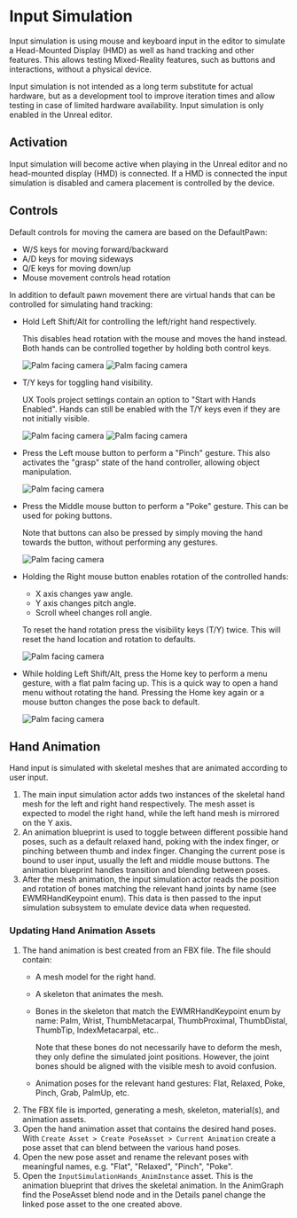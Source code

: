 # Input Simulation

Input simulation is using mouse and keyboard input in the editor to simulate a Head-Mounted Display (HMD) as well as
hand tracking and other features. This allows testing Mixed-Reality features, such as buttons and interactions, without
a physical device.

Input simulation is not intended as a long term substitute for actual hardware, but as a development tool to improve
iteration times and allow testing in case of limited hardware availability. Input simulation is only enabled in the
Unreal editor.

## Activation

Input simulation will become active when playing in the Unreal editor and no head-mounted display (HMD) is connected. If a HMD is connected the input simulation is disabled and camera placement is controlled by the device.

## Controls

Default controls for moving the camera are based on the DefaultPawn:
* W/S keys for moving forward/backward
* A/D keys for moving sideways
* Q/E keys for moving down/up
* Mouse movement controls head rotation

In addition to default pawn movement there are virtual hands that can be controlled for simulating hand tracking:
* Hold Left Shift/Alt for controlling the left/right hand respectively.

  This disables head rotation with the mouse and moves the hand instead. Both hands can be controlled together by holding both control keys.

  ![Palm facing camera](Images/InputSimulation/MoveLeftHand.png)
  ![Palm facing camera](Images/InputSimulation/MoveRightHand.png)
* T/Y keys for toggling hand visibility.

  UX Tools project settings contain an option to "Start with Hands Enabled". Hands can still be enabled with the T/Y keys even if they are not initially visible.

  ![Palm facing camera](Images/InputSimulation/HideLeftHand.png)
  ![Palm facing camera](Images/InputSimulation/HideRightHand.png)
* Press the Left mouse button to perform a "Pinch" gesture. This also activates the "grasp" state of the hand controller, allowing object manipulation.

  ![Palm facing camera](Images/InputSimulation/Pinch.png)
* Press the Middle mouse button to perform a "Poke" gesture. This can be used for poking buttons.

  Note that buttons can also be pressed by simply moving the hand towards the button, without performing any gestures.

  ![Palm facing camera](Images/InputSimulation/Poke.png)
* Holding the Right mouse button enables rotation of the controlled hands:
    * X axis changes yaw angle.
    * Y axis changes pitch angle.
    * Scroll wheel changes roll angle.

  To reset the hand rotation press the visibility keys (T/Y) twice. This will reset the hand location and rotation to defaults.

  ![Palm facing camera](Images/InputSimulation/RotateHand.png)
* While holding Left Shift/Alt, press the Home key to perform a menu gesture, with a flat palm facing up.
  This is a quick way to open a hand menu without rotating the hand. Pressing the Home key again or a mouse button changes the pose back to default.

  ![Palm facing camera](Images/InputSimulation/MenuHandPose.png)

## Hand Animation

Hand input is simulated with skeletal meshes that are animated according to user input.

1. The main input simulation actor adds two instances of the skeletal hand mesh for the left and right hand
  respectively. The mesh asset is expected to model the right hand, while the left hand mesh is mirrored on the Y axis.
1. An animation blueprint is used to toggle between different possible hand poses, such as a default relaxed hand, poking
  with the index finger, or pinching between thumb and index finger. Changing the current pose is bound to user input,
  usually the left and middle mouse buttons. The animation blueprint handles transition and blending between poses.
1. After the mesh animation, the input simulation actor reads the position and rotation of bones matching the relevant
  hand joints by name (see EWMRHandKeypoint enum). This data is then passed to the input simulation subsystem to emulate
  device data when requested.

### Updating Hand Animation Assets

1. The hand animation is best created from an FBX file. The file should contain:
   * A mesh model for the right hand.
   * A skeleton that animates the mesh.
   * Bones in the skeleton that match the EWMRHandKeypoint enum by name: Palm, Wrist, ThumbMetacarpal, ThumbProximal,
     ThumbDistal, ThumbTip, IndexMetacarpal, etc..

     Note that these bones do not necessarily have to deform the mesh, they only define the simulated joint positions.
     However, the joint bones should be aligned with the visible mesh to avoid confusion.
   * Animation poses for the relevant hand gestures: Flat, Relaxed, Poke, Pinch, Grab, PalmUp, etc.
1. The FBX file is imported, generating a mesh, skeleton, material(s), and animation assets.
1. Open the hand animation asset that contains the desired hand poses. With `Create Asset > Create PoseAsset > Current
    Animation` create a pose asset that can blend between the various hand poses.
1. Open the new pose asset and rename the relevant poses with meaningful names, e.g. "Flat", "Relaxed", "Pinch", "Poke".
1. Open the `InputSimulationHands_AnimInstance` asset. This is the animation blueprint that drives the skeletal
    animation. In the AnimGraph find the PoseAsset blend node and in the Details panel change the linked pose asset to the one
    created above.
